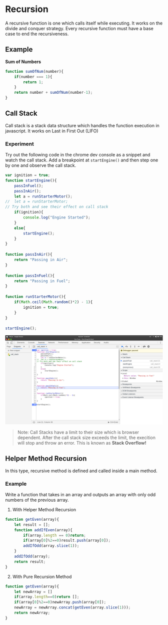 # Recursion
A recursive function is one which calls itself while executing. It works on the divide and conquer strategy. Every recursive function must have a base case to end the recursiveness.

## Example
**Sum of Numbers**
```javascript
function sumOfNum(number){
	if(number === 1){
		return 1;
	}
	return number + sumOfNum(number-1);
}
```

## Call Stack
Call stack is a stack data structure which handles the function execution in javascript. It works on Last in First Out (LIFO)

### Experiment
Try out the following code in the chrome dev console as a snippet and watch the call stack. Add a breakpoint at ```startEngine()``` and then step one by one and observe the call stack.
```javascript
var ignition = true;
function startEngine(){
    passInFuel();
    passInAir();
    let a = runStarterMotor();
//  let a = runStarterMotor;
// Try both and see their effect on call stack
    if(ignition){
        console.log("Engine Started");
    }
    else{
        startEngine();
    }
}

function passInAir(){
    return "Passing in Air";
}

function passInFuel(){
    return "Passing in Fuel";
}

function runStarterMotor(){
    if(Math.ceil(Math.random()*2) - 1){
        ignition = true;
    }
}

startEngine();
```
![Call Stack in Chrome Dev Tools](./call-stack.png)
> Note: Call Stacks have a limit to their size which is browser dependent. After the call stack size exceeds the limit, the execition will stop and throw an error. This is known as **Stack Overflow!**

## Helper Method Recursion
In this type, recursive method is defined and called inside a main method.
### Example
Write a function that takes in an array and outputs an array with only odd numbers of the previous array.
1. With Helper Method Recursion

```javascript
function getEven(array){
	let result = [];
	function addIfEven(array){
		if(array.length == 0)return;
		if(array[0]%2==0)result.push(array[0]);
		addIfOdd(array.slice(1));
	}
	addIfOdd(array);
	return result;
}
```

2. With Pure Recursion Method
```javascript
function getEven(array){
	let newArray = []
	if(array.length==0)return [];
	if(array[0]%2==0)newArray.push(array[0]);
	newArray = newArray.concat(getEven(array.slice(1)));
	return newArray;
}
````
